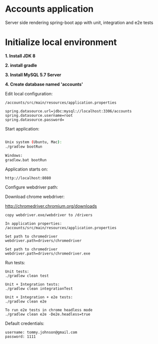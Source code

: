 # Accounts application
Server side rendering spring-boot app with unit, integration and e2e tests


# Initialize local environment

**1. Install JDK 8**

**2. install gradle**

**3. Install MySQL 5.7 Server**

**4. Create database named 'accounts'** 

Edit local configuration:
```
/accounts/src/main/resources/application.properties
```

```
spring.datasource.url=jdbc:mysql://localhost:3306/accounts
spring.datasource.username=root
spring.datasource.password=
```


Start application:
```bash

Unix system (Ubuntu, Mac):
./gradlew bootRun

Windows:
gradlew.bat bootRun

```

Application starts on:
```
http://localhost:8080
```

Configure webdriver path:

Download chrome webdriver:

http://chromedriver.chromium.org/downloads

```
copy webdriver.exe/webdriver to /drivers

In application properties:
/accounts/src/main/resources/application.properties

Set path to chromedriver
webdriver.path=drivers/chromedriver

Set path to chromedriver
webdriver.path=drivers/chromedriver.exe
```

Run tests:
```
Unit tests:
./gradlew clean test

Unit + Integration tests:
./gradlew clean integrationTest

Unit + Integration + e2e tests:
./gradlew clean e2e

To run e2e tests in chrome headless mode
./gradlew clean e2e -De2e.headless=true
```


Default credentials:
```
username: tommy.johnson@gmail.com
password: 1111
```
